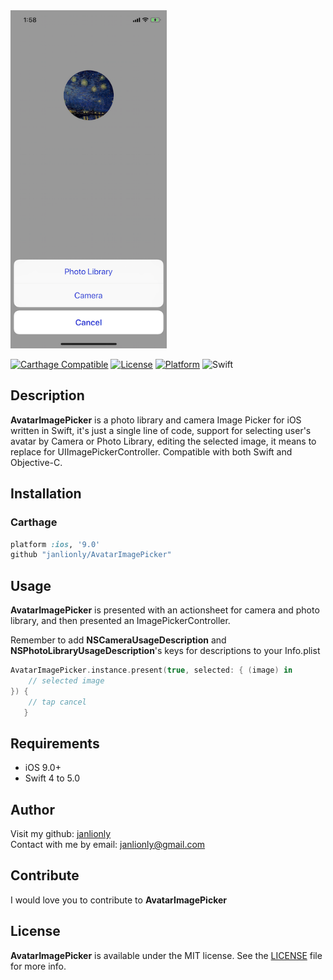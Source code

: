<img src="https://github.com/janlionly/AvatarImagePicker/blob/master/Resources/AvatarImagePickerPresentation.png" width="250" height="541">

[![Carthage Compatible](https://img.shields.io/badge/Carthage-compatible-4BC51D.svg?style=flat)](https://github.com/Carthage/Carthage)
[![License](https://img.shields.io/cocoapods/l/OpalImagePicker.svg?style=flat)](https://github.com/janlionly/AvatarImagePicker/blob/master/LICENSE)
[![Platform](https://img.shields.io/cocoapods/p/ImagePicker.svg?style=flat)](https://github.com/janlionly/AvatarImagePicker)
![Swift](https://img.shields.io/badge/%20in-swift%204.0-orange.svg)

## Description
**AvatarImagePicker** is a photo library and camera Image Picker for iOS  
written in Swift, it's just a single line of code, support for selecting user's avatar by Camera or Photo Library, editing the selected image, it means to replace for UIImagePickerController. Compatible with both Swift and Objective-C.

## Installation

### Carthage
```ruby
platform :ios, '9.0'
github "janlionly/AvatarImagePicker"
```

## Usage

**AvatarImagePicker** is presented with an actionsheet for camera and photo library, and then presented an ImagePickerController.<br>

Remember to add **NSCameraUsageDescription** and **NSPhotoLibraryUsageDescription**'s keys for descriptions to your Info.plist

```swift
AvatarImagePicker.instance.present(true, selected: { (image) in
	// selected image
}) {
	// tap cancel
   }
```

## Requirements

- iOS 9.0+
- Swift 4 to 5.0

## Author

Visit my github: [janlionly](https://github.com/janlionly)<br>
Contact with me by email: janlionly@gmail.com

## Contribute

I would love you to contribute to **AvatarImagePicker**

## License

**AvatarImagePicker** is available under the MIT license. See the [LICENSE](https://github.com/janlionly/AvatarImagePicker/blob/master/LICENSE) file for more info.